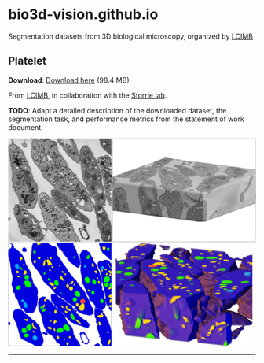 # bio3d-vision.github.io
Segmentation datasets from 3D biological microscopy, organized by [LCIMB](about-lcimb/)

## Platelet

**Download**: [Download here](https://www.dropbox.com/s/c0jg8biqq66w32r/platelet-lcimb.zip?dl=0) (98.4 MB)

From [LCIMB](about-lcimb/), in collaboration with the [Storrie lab](https://physiology.uams.edu/faculty/brian-storrie/).

**TODO**: Adapt a detailed description of the downloaded dataset, the segmentation task, and performance metrics from the statement of work document.

![An example of an SBF-SEM platelet dataset and its semantic segmentation](media/figure1_tall_noborder.png)

---